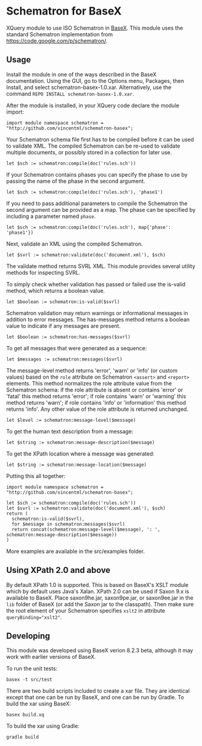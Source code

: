 # Schematron for BaseX

XQuery module to use ISO Schematron in [BaseX](http://basex.org/). This module uses the standard Schematron implementation from https://code.google.com/p/schematron/. 

## Usage

Install the module in one of the ways described in the BaseX documentation. Using the GUI, go to the Options menu, Packages, then Install, and select schematron-basex-1.0.xar. Alternatively, use the command `REPO INSTALL schematron-basex-1.0.xar`.

After the module is installed, in your XQuery code declare the module import:

    import module namespace schematron = "http://github.com/vincentml/schematron-basex";

Your Schematron schema file first has to be compiled before it can be used to validate XML. The compiled Schematron can be re-used to validate multiple documents, or possibly stored in a collection for later use.

    let $sch := schematron:compile(doc('rules.sch'))

If your Schematron contains phases you can specify the phase to use by passing the name of the phase in the second argument.

    let $sch := schematron:compile(doc('rules.sch'), 'phase1')

If you need to pass additional parameters to compile the Schematron the second argument can be provided as a map. The phase can be specified by including a parameter named `phase`.

    let $sch := schematron:compile(doc('rules.sch'), map{'phase': 'phase1'})

Next, validate an XML using the compiled Schematron.

    let $svrl := schematron:validate(doc('document.xml'), $sch)

The validate method returns SVRL XML. This module provides several utility methods for inspecting SVRL.

To simply check whether validation has passed or failed use the is-valid method, which returns a boolean value.

    let $boolean := schematron:is-valid($svrl)

Schematron validation may return warnings or informational messages in addition to error messages. The has-messages method returns a boolean value to indicate if any messages are present.

    let $boolean := schematron:has-messages($svrl)

To get all messages that were generated as a sequence:

    let $messages := schematron:messages($svrl)

The message-level method returns 'error', 'warn' or 'info' (or custom values) based on the `role` attribute on Schematron `<assert>` and `<report>` elements. This method normalizes the role attribute value from the Schematron schema: if the role attribute is absent or contains 'error' or 'fatal' this method returns 'error'; if role contains 'warn' or 'warning' this method returns 'warn'; if role contains 'info' or 'information' this method returns 'info'. Any other value of the role attribute is returned unchanged. 

    let $level := schematron:message-level($message)

To get the human text description from a message:

    let $string := schematron:message-description($message)

To get the XPath location where a message was generated:

    let $string := schematron:message-location($message)

Putting this all together:

```
import module namespace schematron = "http://github.com/vincentml/schematron-basex";

let $sch := schematron:compile(doc('rules.sch'))
let $svrl := schematron:validate(doc('document.xml'), $sch)
return (
  schematron:is-valid($svrl),
  for $message in schematron:messages($svrl)
  return concat(schematron:message-level($message), ': ', schematron:message-description($message))
)
```

More examples are available in the src/examples folder.

## Using XPath 2.0 and above

By default XPath 1.0 is supported. This is based on BaseX's XSLT module which by default uses Java's Xalan. XPath 2.0 can be used if Saxon 9.x is available to BaseX. Place saxon9he.jar, saxon9pe.jar, or saxon9ee.jar in the `lib` folder of BaseX (or add the Saxon jar to the classpath). Then make sure the root element of your Schematron specifies `xslt2` in attribute `queryBinding="xslt2"`.


## Developing

This module was developed using BaseX verion 8.2.3 beta, although it may work with earlier versions of BaseX.

To run the unit tests:

    basex -t src/test

There are two build scripts included to create a xar file. They are identical except that one can be run by BaseX, and one can be run by Gradle. To build the xar using BaseX:

    basex build.xq

To build the xar using Gradle:

    gradle build

